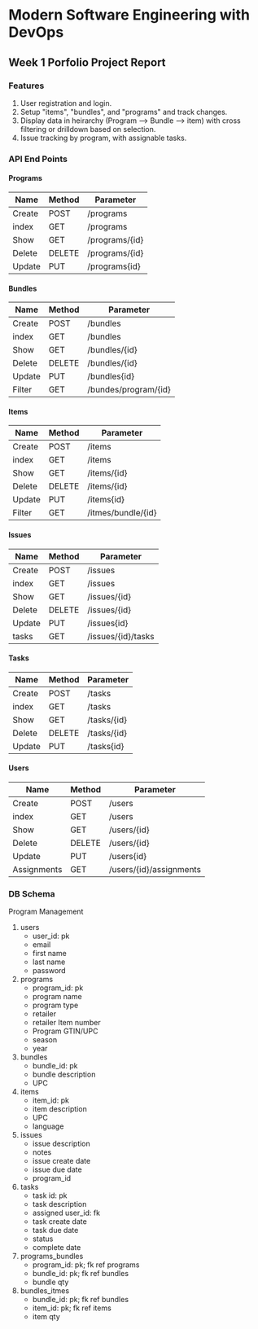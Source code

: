 # Modern Software Engineering with DevOps

## Week 1 Porfolio Project Report

### Features
1. User registration and login.
2. Setup "items", "bundles", and "programs" and track changes.
3. Display data in heirarchy (Program --> Bundle --> item) with cross filtering or drilldown based on selection.
4. Issue tracking by program, with assignable tasks.

### API End Points
#### Programs
| Name | Method | Parameter |
|------|--------|-----------|
| Create | POST | /programs |
| index | GET | /programs |
| Show | GET | /programs/{id} |
| Delete | DELETE | /programs/{id} |
| Update | PUT | /programs{id} |

#### Bundles
| Name | Method | Parameter |
|------|--------|-----------|
| Create | POST | /bundles |
| index | GET | /bundles |
| Show | GET | /bundles/{id} |
| Delete | DELETE | /bundles/{id} |
| Update | PUT | /bundles{id} |
| Filter | GET | /bundes/program/{id} |

#### Items
| Name | Method | Parameter |
|------|--------|-----------|
| Create | POST | /items |
| index | GET | /items |
| Show | GET | /items/{id} |
| Delete | DELETE | /items/{id} |
| Update | PUT | /items{id} |
| Filter | GET | /itmes/bundle/{id} |

#### Issues
| Name | Method | Parameter |
|------|--------|-----------|
| Create | POST | /issues |
| index | GET | /issues |
| Show | GET | /issues/{id} |
| Delete | DELETE | /issues/{id} |
| Update | PUT | /issues{id} |
| tasks | GET | /issues/{id}/tasks |

#### Tasks
| Name | Method | Parameter |
|------|--------|-----------|
| Create | POST | /tasks |
| index | GET | /tasks |
| Show | GET | /tasks/{id} |
| Delete | DELETE | /tasks/{id} |
| Update | PUT | /tasks{id} |

#### Users
| Name | Method | Parameter |
|------|--------|-----------|
| Create | POST | /users |
| index | GET | /users |
| Show | GET | /users/{id} |
| Delete | DELETE | /users/{id} |
| Update | PUT | /users{id} |
| Assignments | GET | /users/{id}/assignments|

### DB Schema
Program Management
1. users
    - user_id: pk
    - email
    - first name
    - last name
    - password
2. programs
    - program_id: pk
    - program name
    - program type
    - retailer
    - retailer Item number
    - Program GTIN/UPC
    - season
    - year
3. bundles
    - bundle_id: pk
    - bundle description
    - UPC
4. items
    - item_id: pk
    - item description
    - UPC
    - language
5. issues
    - issue description
    - notes
    - issue create date
    - issue due date
    - program_id
6. tasks
    - task id: pk
    - task description
    - assigned user_id: fk
    - task create date
    - task due date
    - status
    - complete date
7. programs_bundles
    - program_id: pk; fk ref programs
    - bundle_id: pk; fk ref bundles
    - bundle qty
8. bundles_itmes
    - bundle_id: pk; fk ref bundles
    - item_id: pk; fk ref items
    - item qty